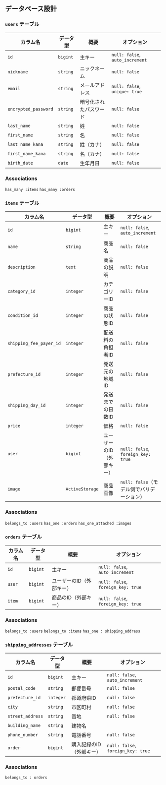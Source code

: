 ## データベース設計

### `users` テーブル

| カラム名             | データ型 | 概要                   | オプション                  |
| -------------------- | -------- | ---------------------- | --------------------------- |
| `id`                 | `bigint` | 主キー                 | `null: false`, `auto_increment` |
| `nickname`           | `string` | ニックネーム           | `null: false`               |
| `email`              | `string` | メールアドレス         | `null: false`, `unique: true` |
| `encrypted_password` | `string` | 暗号化されたパスワード | `null: false`               |
| `last_name`          | `string` | 姓                     | `null: false`               |
| `first_name`         | `string` | 名                     | `null: false`               |
| `last_name_kana`     | `string` | 姓（カナ）             | `null: false`               |
| `first_name_kana`    | `string` | 名（カナ）             | `null: false`               |
| `birth_date`         | `date`   | 生年月日               | `null: false`               |

### Associations

`has_many :items`
`has_many :orders`

### `items` テーブル

| カラム名                  | データ型        | 概要                     | オプション                               |
| ------------------------- | --------------- | ------------------------ | ---------------------------------------- |
| `id`                      | `bigint`        | 主キー                   | `null: false`, `auto_increment`          |
| `name`                    | `string`        | 商品名                   | `null: false`                            |
| `description`             | `text`          | 商品の説明               | `null: false`                            |
| `category_id`             | `integer`       | カテゴリーID             | `null: false`                            |
| `condition_id`            | `integer`       | 商品の状態ID             | `null: false`                            |
| `shipping_fee_payer_id`   | `integer`       | 配送料の負担者ID         | `null: false`                            |
| `prefecture_id`           | `integer`       | 発送元の地域ID           | `null: false`                            |
| `shipping_day_id`         | `integer`       | 発送までの日数ID         | `null: false`                            |
| `price`                   | `integer`       | 価格                     | `null: false`                            |
| `user`                 | `bigint`        | ユーザーのID（外部キー） | `null: false`, `foreign_key: true`       |
| `image`                   | `ActiveStorage` | 商品画像                 | `null: false`（モデル側でバリデーション）|

### Associations

`belongs_to :users`
`has_one :orders`
`has_one_attached :images`

### `orders` テーブル

| カラム名  | データ型 | 概要                     | オプション                               |
| --------- | -------- | ------------------------ | ---------------------------------------- |
| `id`      | `bigint` | 主キー                   | `null: false`, `auto_increment`          |
| `user` | `bigint` | ユーザーのID（外部キー） | `null: false`, `foreign_key: true`       |
| `item` | `bigint` | 商品のID（外部キー）     | `null: false`, `foreign_key: true`       |

### Associations

`belongs_to :users`
`belongs_to :items`
`has_one : shipping_address`

### `shipping_addresses` テーブル

| カラム名           | データ型 | 概要                   | オプション                               |
| ------------------ | -------- | ---------------------- | ---------------------------------------- |
| `id`               | `bigint` | 主キー                 | `null: false`, `auto_increment`          |
| `postal_code`      | `string` | 郵便番号               | `null: false`                            |
| `prefecture_id`    | `integer`| 都道府県ID             | `null: false`                            |
| `city`             | `string` | 市区町村               | `null: false`                            |
| `street_address`   | `string` | 番地                   | `null: false`                            |
| `building_name`    | `string` | 建物名                 |                                          |
| `phone_number`     | `string` | 電話番号               | `null: false`                            |
| `order`         | `bigint` | 購入記録のID（外部キー） | `null: false`, `foreign_key: true`       |

### Associations

`belongs_to : orders`